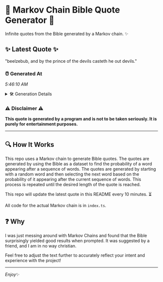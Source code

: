 # 📖 Markov Chain Bible Quote Generator 📖

Infinite quotes from the Bible generated by a Markov chain. ✨

## ✨ Latest Quote ✨
"beelzebub, and by the prince of the devils casteth he out devils."

### ⏰ Generated At
*5:46:10 AM*

<details>
    <summary>🛠️ Generation Details</summary>
    <p>
        <strong>🌱 Seed:</strong> beelzebub,<br>
        <strong>🔄 Iterations:</strong> 11<br>
        <strong>📜 Context History:</strong><br>[ beelzebub, ]: and<br>[ beelzebub,, and ]: by<br>[ beelzebub,, and, by ]: the<br>[ beelzebub,, and, by, the ]: prince<br>[ beelzebub,, and, by, the, prince ]: of<br>[ beelzebub,, and, by, the, prince, of ]: the<br>[ and, by, the, prince, of, the ]: devils<br>[ by, the, prince, of, the, devils ]: casteth<br>[ the, prince, of, the, devils, casteth ]: he<br>[ prince, of, the, devils, casteth, he ]: out<br>[ of, the, devils, casteth, he, out ]: devils.<br>
    </p>
</details>

### ⚠️ Disclaimer ⚠️
**This quote is generated by a program and is not to be taken seriously. It is purely for entertainment purposes.**

---

## 🔍 How It Works

This repo uses a Markov chain to generate Bible quotes. The quotes are generated by using the Bible as a dataset to find the probability of a word appearing after a sequence of words. The quotes are generated by starting with a random word and then selecting the next word based on the probability of it appearing after the current sequence of words. This process is repeated until the desired length of the quote is reached.

This repo will update the latest quote in this README every 10 minutes. ⏳

All code for the actual Markov chain is in `index.ts`.

## ❓ Why

I was just messing around with Markov Chains and found that the Bible surprisingly yielded good results when prompted. 
It was suggested by a friend, and I am in no way christian.

Feel free to adjust the text further to accurately reflect your intent and experience with the project!

---

*Enjoy*✨
